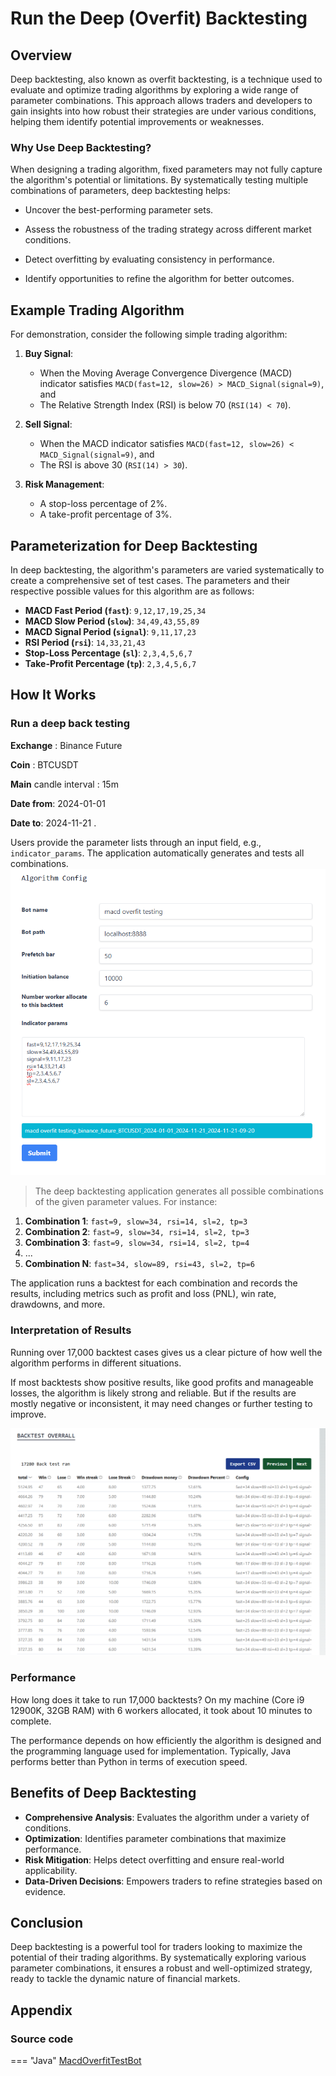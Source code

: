 # Run the Deep (Overfit) Backtesting

## Overview

Deep backtesting, also known as overfit backtesting, is a technique used to evaluate and optimize trading algorithms by exploring a wide range of parameter combinations. This approach allows traders and developers to gain insights into how robust their strategies are under various conditions, helping them identify potential improvements or weaknesses.

### Why Use Deep Backtesting?

When designing a trading algorithm, fixed parameters may not fully capture the algorithm's potential or limitations. By systematically testing multiple combinations of parameters, deep backtesting helps:

   - Uncover the best-performing parameter sets.

   - Assess the robustness of the trading strategy across different market conditions.

   - Detect overfitting by evaluating consistency in performance.

   - Identify opportunities to refine the algorithm for better outcomes.

## Example Trading Algorithm

For demonstration, consider the following simple trading algorithm:

1. **Buy Signal**:
    - When the Moving Average Convergence Divergence (MACD) indicator satisfies `MACD(fast=12, slow=26) > MACD_Signal(signal=9)`, and
    - The Relative Strength Index (RSI) is below 70 (`RSI(14) < 70`).

2. **Sell Signal**:
    - When the MACD indicator satisfies `MACD(fast=12, slow=26) < MACD_Signal(signal=9)`, and
    - The RSI is above 30 (`RSI(14) > 30`).

3. **Risk Management**:
    - A stop-loss percentage of 2%.
    - A take-profit percentage of 3%.

## Parameterization for Deep Backtesting

In deep backtesting, the algorithm's parameters are varied systematically to create a comprehensive set of test cases. The parameters and their respective possible values for this algorithm are as follows:

- **MACD Fast Period (`fast`)**: `9,12,17,19,25,34`
- **MACD Slow Period (`slow`)**: `34,49,43,55,89`
- **MACD Signal Period (`signal`)**: `9,11,17,23`
- **RSI Period (`rsi`)**: `14,33,21,43`
- **Stop-Loss Percentage (`sl`)**: `2,3,4,5,6,7`
- **Take-Profit Percentage (`tp`)**: `2,3,4,5,6,7`


## How It Works

### Run a deep back testing

**Exchange** : Binance Future

**Coin** : BTCUSDT 

**Main** candle interval : 15m 

**Date from**: 2024-01-01 

**Date to**: 2024-11-21 .

Users provide the parameter lists through an input field, e.g., `indicator_params`. The application automatically generates and tests all combinations.
![overfit-test](../assets/images/deepbacktest.png)

> The deep backtesting application generates all possible combinations of the given parameter values. For instance:
>
1. **Combination 1**: `fast=9, slow=34, rsi=14, sl=2, tp=3`
2. **Combination 2**: `fast=9, slow=34, rsi=14, sl=2, tp=3`
3. **Combination 3**: `fast=9, slow=34, rsi=14, sl=2, tp=4`
4. ...
5. **Combination N**: `fast=34, slow=89, rsi=43, sl=2, tp=6`
>
The application runs a backtest for each combination and records the results, including metrics such as profit and loss (PNL), win rate, drawdowns, and more.
>

### Interpretation of Results

Running over 17,000 backtest cases gives us a clear picture of how well the algorithm performs in different situations.

If most backtests show positive results, like good profits and manageable losses, the algorithm is likely strong and reliable. But if the results are mostly negative or inconsistent, it may need changes or further testing to improve.

![overfit-test-rs](../assets/images/deepbacktest-rs.png)

### Performance
How long does it take to run 17,000 backtests? On my machine (Core i9 12900K, 32GB RAM) with 6 workers allocated, it took about 10 minutes to complete.

The performance depends on how efficiently the algorithm is designed and the programming language used for implementation. Typically, Java performs better than Python in terms of execution speed.

## Benefits of Deep Backtesting

- **Comprehensive Analysis**: Evaluates the algorithm under a variety of conditions.
- **Optimization**: Identifies parameter combinations that maximize performance.
- **Risk Mitigation**: Helps detect overfitting and ensure real-world applicability.
- **Data-Driven Decisions**: Empowers traders to refine strategies based on evidence.

## Conclusion

Deep backtesting is a powerful tool for traders looking to maximize the potential of their trading algorithms. By systematically exploring various parameter combinations, it ensures a robust and well-optimized strategy, ready to tackle the dynamic nature of financial markets.

## Appendix
### Source code
=== "Java"
[MacdOverfitTestBot](https://github.com/truongnhukhang/codetotrade-java-example/blob/master/src/main/java/coin/algorithm/example/bot/MyMacdOverfitTestBot.java)